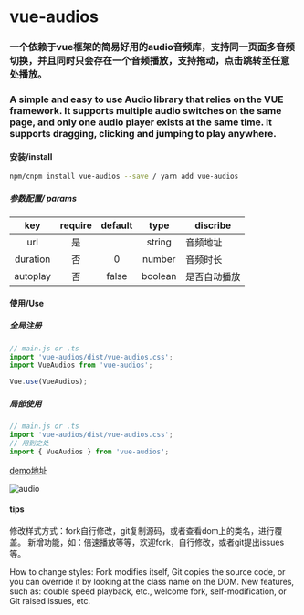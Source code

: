 # vue-audios

### 一个依赖于vue框架的简易好用的audio音频库，支持同一页面多音频切换，并且同时只会存在一个音频播放，支持拖动，点击跳转至任意处播放。  
### A simple and easy to use Audio library that relies on the VUE framework. It supports multiple audio switches on the same page, and only one audio player exists at the same time. It supports dragging, clicking and jumping to play anywhere.

#### 安装/install
```bash
npm/cnpm install vue-audios --save / yarn add vue-audios
```

##### 参数配置/ params
| key  | require |  default |  type | discribe |  
| :--: | :-----: | :----: | :---: | -------- |  
| url | 是 |        | string | 音频地址 |
| duration | 否 | 0 | number | 音频时长 |
| autoplay | 否 | false | boolean | 是否自动播放 |

#### 使用/Use

##### 全局注册
``` javascript
// main.js or .ts
import 'vue-audios/dist/vue-audios.css';
import VueAudios from 'vue-audios';

Vue.use(VueAudios);

```

##### 局部使用
``` javascript
// main.js or .ts
import 'vue-audios/dist/vue-audios.css';
// 用到之处
import { VueAudios } from 'vue-audios';
```

[demo地址](https://www.vitaminaq.cn/example/vue-audios)

![audio](https://raw.githubusercontent.com/Vitaminaq/vue-pupop-toast/master/picture/vue-audios.gif)

#### tips
修改样式方式：fork自行修改，git复制源码，或者查看dom上的类名，进行覆盖。
新增功能，如：倍速播放等等，欢迎fork，自行修改，或者git提出issues等。

How to change styles: Fork modifies itself, Git copies the source code, or you can override it by looking at the class name on the DOM.
New features, such as: double speed playback, etc., welcome fork, self-modification, or Git raised issues, etc.
